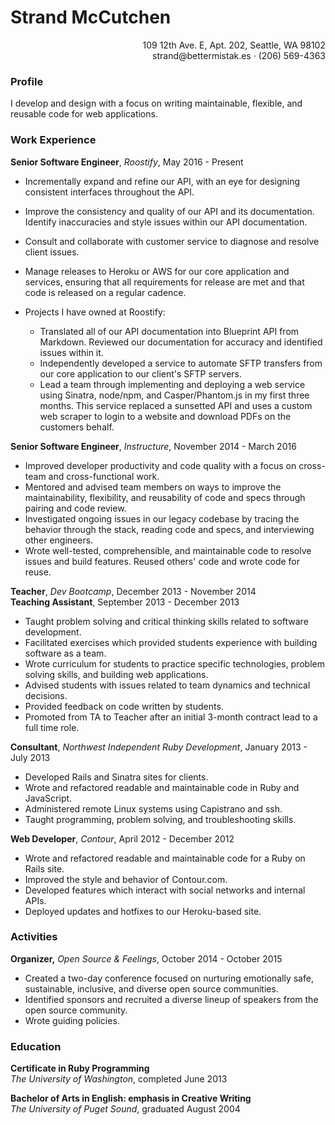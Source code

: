 # Strand McCutchen
<p align="right">109 12th Ave. E, Apt. 202, Seattle, WA 98102<br/>
strand@bettermistak.es · (206) 569-4363</p>

### Profile

I develop and design with a focus on writing maintainable, flexible, and reusable code for web applications.

### Work Experience

**Senior Software Engineer**, _Roostify_, May 2016 - Present

- Incrementally expand and refine our API, with an eye for designing consistent interfaces throughout the API.
- Improve the consistency and quality of our API and its documentation. Identify inaccuracies and style issues within our API documentation.
- Consult and collaborate with customer service to diagnose and resolve client issues.
- Manage releases to Heroku or AWS for our core application and services, ensuring that all requirements for release are met and that code is released on a regular cadence.
- Projects I have owned at Roostify:

	- Translated all of our API documentation into Blueprint API from Markdown. Reviewed our documentation for accuracy and identified issues within it.
	- Independently developed a service to automate SFTP transfers from our core application to our client's SFTP servers.
	- Lead a team through implementing and deploying a web service using Sinatra, node/npm, and Casper/Phantom.js in my first three months. This service replaced a sunsetted API and uses a custom web scraper to login to a website and download PDFs on the customers behalf.

**Senior Software Engineer**, _Instructure_, November 2014 - March 2016

- Improved developer productivity and code quality with a focus on cross-team and cross-functional work.
- Mentored and advised team members on ways to improve the maintainability, flexibility, and reusability of code and specs through pairing and code review.
- Investigated ongoing issues in our legacy codebase by tracing the behavior through the stack, reading code and specs, and interviewing other engineers.
- Wrote well-tested, comprehensible, and maintainable code to resolve issues and build features. Reused others' code and wrote code for reuse.

**Teacher**, _Dev Bootcamp_, December 2013 - November 2014<br />
**Teaching Assistant**, September 2013 - December 2013

- Taught problem solving and critical thinking skills related to software development.
- Facilitated exercises which provided students experience with building software as a team.
- Wrote curriculum for students to practice specific technologies, problem solving skills, and building web applications.
- Advised students with issues related to team dynamics and technical decisions.
- Provided feedback on code written by students.
- Promoted from TA to Teacher after an initial 3-month contract lead to a full time role.

**Consultant**, _Northwest Independent Ruby Development_, January 2013 - July 2013

- Developed Rails and Sinatra sites for clients.
- Wrote and refactored readable and maintainable code in Ruby and JavaScript.
- Administered remote Linux systems using Capistrano and ssh.
- Taught programming, problem solving, and troubleshooting skills.

**Web Developer**, _Contour_, April 2012 - December 2012

- Wrote and refactored readable and maintainable code for a Ruby on Rails site.
- Improved the style and behavior of Contour.com.
- Developed features which interact with social networks and internal APIs.
- Deployed updates and hotfixes to our Heroku-based site.

### Activities

**Organizer,** _Open Source & Feelings_, October 2014 - October 2015

- Created a two-day conference focused on nurturing emotionally safe, sustainable, inclusive, and diverse open source communities.
- Identified sponsors and recruited a diverse lineup of speakers from the open source community.
- Wrote guiding policies.

### Education

**Certificate in Ruby Programming**<br />
_The University of Washington_, completed June 2013

**Bachelor of Arts in English: emphasis in Creative Writing**<br />
_The University of Puget Sound_, graduated August 2004
